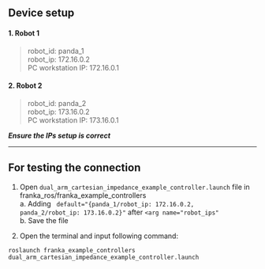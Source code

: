 ## Device setup
#### 1. Robot 1
> robot_id: panda_1  
> robot_ip: 172.16.0.2  
> PC workstation IP: 172.16.0.1  

#### 2. Robot 2
> robot_id: panda_2  
> robot_ip: 173.16.0.2  
> PC workstation IP: 173.16.0.1  
  
_**Ensure the IPs setup is correct**_

---

## For testing the connection
1. Open `dual_arm_cartesian_impedance_example_controller.launch` file in franka_ros/franka_example_controllers  
a. Adding ` default="{panda_1/robot_ip: 172.16.0.2, panda_2/robot_ip: 173.16.0.2}"` after `<arg name="robot_ips"`  
b. Save the file

2. Open the terminal and input following command:
```
roslaunch franka_example_controllers dual_arm_cartesian_impedance_example_controller.launch
```




